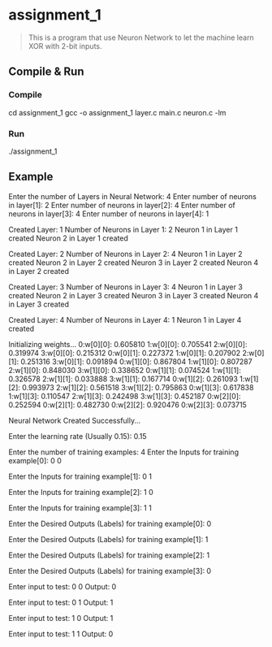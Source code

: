 # assignment_1

>This is a program that use Neuron Network to let the machine learn XOR with 2-bit inputs.

## Compile & Run

### Compile 
cd assignment_1
gcc -o assignment_1 layer.c main.c neuron.c -lm

### Run
./assignment_1

## Example
Enter the number of Layers in Neural Network:
4
Enter number of neurons in layer[1]:
2
Enter number of neurons in layer[2]:
4
Enter number of neurons in layer[3]:
4
Enter number of neurons in layer[4]:
1

Created Layer: 1
Number of Neurons in Layer 1: 2
Neuron 1 in Layer 1 created
Neuron 2 in Layer 1 created

Created Layer: 2
Number of Neurons in Layer 2: 4
Neuron 1 in Layer 2 created
Neuron 2 in Layer 2 created
Neuron 3 in Layer 2 created
Neuron 4 in Layer 2 created

Created Layer: 3
Number of Neurons in Layer 3: 4
Neuron 1 in Layer 3 created
Neuron 2 in Layer 3 created
Neuron 3 in Layer 3 created
Neuron 4 in Layer 3 created

Created Layer: 4
Number of Neurons in Layer 4: 1
Neuron 1 in Layer 4 created


Initializing weights...
0:w[0][0]: 0.605810
1:w[0][0]: 0.705541
2:w[0][0]: 0.319974
3:w[0][0]: 0.215312
0:w[0][1]: 0.227372
1:w[0][1]: 0.207902
2:w[0][1]: 0.251316
3:w[0][1]: 0.091894
0:w[1][0]: 0.867804
1:w[1][0]: 0.807287
2:w[1][0]: 0.848030
3:w[1][0]: 0.338652
0:w[1][1]: 0.074524
1:w[1][1]: 0.326578
2:w[1][1]: 0.033888
3:w[1][1]: 0.167714
0:w[1][2]: 0.261093
1:w[1][2]: 0.993973
2:w[1][2]: 0.561518
3:w[1][2]: 0.795863
0:w[1][3]: 0.617838
1:w[1][3]: 0.110547
2:w[1][3]: 0.242498
3:w[1][3]: 0.452187
0:w[2][0]: 0.252594
0:w[2][1]: 0.482730
0:w[2][2]: 0.920476
0:w[2][3]: 0.073715

Neural Network Created Successfully...

Enter the learning rate (Usually 0.15): 
0.15

Enter the number of training examples:
4
Enter the Inputs for training example[0]:
0 0

Enter the Inputs for training example[1]:
0 1

Enter the Inputs for training example[2]:
1 0

Enter the Inputs for training example[3]:
1 1

Enter the Desired Outputs (Labels) for training example[0]: 
0

Enter the Desired Outputs (Labels) for training example[1]: 
1

Enter the Desired Outputs (Labels) for training example[2]: 
1

Enter the Desired Outputs (Labels) for training example[3]: 
0

Enter input to test:
0 0
Output: 0

Enter input to test:
0 1
Output: 1

Enter input to test:
1 0
Output: 1

Enter input to test:
1 1
Output: 0

